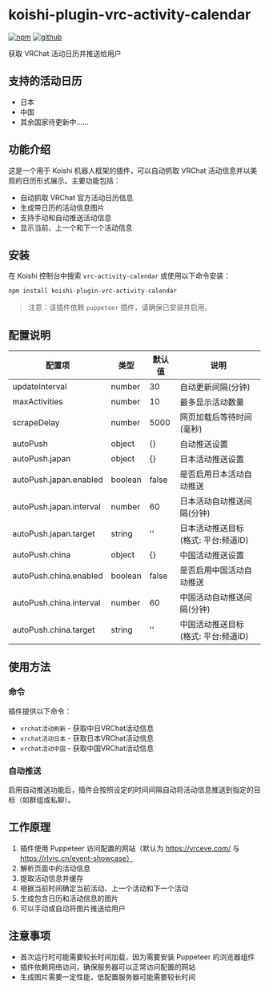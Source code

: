 # koishi-plugin-vrc-activity-calendar

[![npm](https://img.shields.io/npm/v/koishi-plugin-vrc-activity-calendar)](https://www.npmjs.com/package/koishi-plugin-vrc-activity-calendar)
[![github](https://img.shields.io/github/license/mashape/apistatus.svg)](https://github.com/mashape/apistatus.svg)

获取 VRChat 活动日历并推送给用户

## 支持的活动日历

- 日本
- 中国
- 其余国家待更新中......

## 功能介绍

这是一个用于 Koishi 机器人框架的插件，可以自动抓取 VRChat 活动信息并以美观的日历形式展示。主要功能包括：

- 自动抓取 VRChat 官方活动日历信息
- 生成带日历的活动信息图片
- 支持手动和自动推送活动信息
- 显示当前、上一个和下一个活动信息

## 安装

在 Koishi 控制台中搜索 `vrc-activity-calendar` 或使用以下命令安装：

```bash
npm install koishi-plugin-vrc-activity-calendar
```

> 注意：该插件依赖 `puppeteer` 插件，请确保已安装并启用。

## 配置说明

| 配置项 | 类型 | 默认值 | 说明 |
|--------|------|--------|------|
| updateInterval | number | 30 | 自动更新间隔(分钟) |
| maxActivities | number | 10 | 最多显示活动数量 |
| scrapeDelay | number | 5000 | 网页加载后等待时间(毫秒) |
| autoPush | object | {} | 自动推送设置 |
| autoPush.japan | object | {} | 日本活动推送设置 |
| autoPush.japan.enabled | boolean | false | 是否启用日本活动自动推送 |
| autoPush.japan.interval | number | 60 | 日本活动自动推送间隔(分钟) |
| autoPush.japan.target | string | '' | 日本活动推送目标 (格式: 平台:频道ID) |
| autoPush.china | object | {} | 中国活动推送设置 |
| autoPush.china.enabled | boolean | false | 是否启用中国活动自动推送 |
| autoPush.china.interval | number | 60 | 中国活动自动推送间隔(分钟) |
| autoPush.china.target | string | '' | 中国活动推送目标 (格式: 平台:频道ID) |

## 使用方法

### 命令

插件提供以下命令：

- `vrchat活动刷新` - 获取中日VRChat活动信息
- `vrchat活动日本` - 获取日本VRChat活动信息
- `vrchat活动中国` - 获取中国VRChat活动信息

### 自动推送

启用自动推送功能后，插件会按照设定的时间间隔自动将活动信息推送到指定的目标（如群组或私聊）。

## 工作原理

1. 插件使用 Puppeteer 访问配置的网站（默认为 https://vrceve.com/ 与 https://rlvrc.cn/event-showcase）
2. 解析页面中的活动信息
3. 提取活动信息并缓存
4. 根据当前时间确定当前活动、上一个活动和下一个活动
5. 生成包含日历和活动信息的图片
6. 可以手动或自动将图片推送给用户

## 注意事项

- 首次运行时可能需要较长时间加载，因为需要安装 Puppeteer 的浏览器组件
- 插件依赖网络访问，确保服务器可以正常访问配置的网站
- 生成图片需要一定性能，低配置服务器可能需要较长时间
